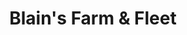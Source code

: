 ---
title: "Blain's Farm & Fleet"
url: /chippewa-falls/blains-farm-and-fleet/
shop: doityourself
---
